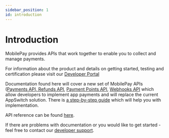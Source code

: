 ```yaml
---
sidebar_position: 1
id: introduction
---
```


# Introduction

MobilePay provides APIs that work together to enable you to collect and manage payments.

For information about the product and details on getting started, testing and certification please visit our [Developer Portal](https://developer.mobilepay.dk/products/)

Documentation found here will cover a new set of MobilePay APIs ([Payments API, Refunds API](/docs/payments-refunds/overview), [Payment Points API](/docs/payment-points), [Webhooks API](/docs/webhooks) which allow developers to implement app payments and will replace the current AppSwitch solution. There is [a step-by-step guide](/docs/guides/app-payments/how-it-works) which will help you with implementation.

API reference can be found [here](/api/app-payments).

If there are problems with documentation or you would like to get started - feel free to contact our [developer support](mailto:developer@mobilepay.dk).